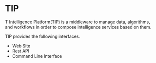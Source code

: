 # TIP
T Intelligence Platform(TIP) is a middleware to manage data, algorithms, and workflows in order to compose intelligence services based on them.

TIP provides the following interfaces.

* Web Site
* Rest API
* Command Line Interface
